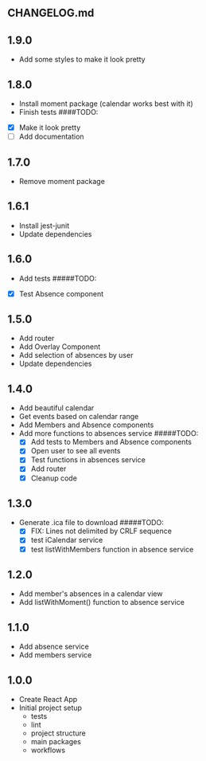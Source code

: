 ## CHANGELOG.md

## 1.9.0
* Add some styles to make it look pretty

## 1.8.0
* Install moment package (calendar works best with it)
* Finish tests
####TODO:
* [X] Make it look pretty
* [ ] Add documentation

## 1.7.0
* Remove moment package

## 1.6.1
* Install jest-junit
* Update dependencies

## 1.6.0
* Add tests
#####TODO:
* [X] Test Absence component

## 1.5.0
* Add router
* Add Overlay Component
* Add selection of absences by user
* Update dependencies

## 1.4.0
* Add beautiful calendar
* Get events based on calendar range
* Add Members and Absence components
* Add more functions to absences service
#####TODO:
  * [X] Add tests to Members and Absence components
  * [X] Open user to see all events
  * [X] Test functions in absences service
  * [X] Add router
  * [X] Cleanup code
  
## 1.3.0
* Generate .ica file to download
#####TODO:
  * [X] FIX: Lines not delimited by CRLF sequence
  * [X] test iCalendar service
  * [X] test listWithMembers function in absence service

## 1.2.0
* Add member's absences in a calendar view
* Add listWithMoment() function to absence service

## 1.1.0
* Add absence service
* Add members service

## 1.0.0
* Create React App
* Initial project setup 
    - tests
    - lint
    - project structure
    - main packages
    - workflows

